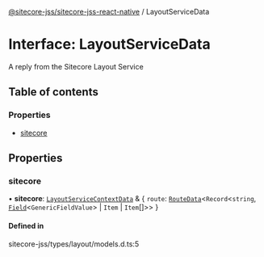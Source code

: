 [@sitecore-jss/sitecore-jss-react-native](../README.md) / LayoutServiceData

# Interface: LayoutServiceData

A reply from the Sitecore Layout Service

## Table of contents

### Properties

- [sitecore](LayoutServiceData.md#sitecore)

## Properties

### sitecore

• **sitecore**: [`LayoutServiceContextData`](LayoutServiceContextData.md) & \{ `route`: [`RouteData`](RouteData.md)\<`Record`\<`string`, [`Field`](Field.md)\<`GenericFieldValue`\> \| `Item` \| `Item`[]\>\>  }

#### Defined in

sitecore-jss/types/layout/models.d.ts:5
